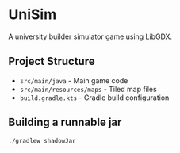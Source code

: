 # UniSim

A university builder simulator game using LibGDX.

## Project Structure

* `src/main/java` - Main game code
* `src/main/resources/maps` - Tiled map files
* `build.gradle.kts` - Gradle build configuration

## Building a runnable jar

    ./gradlew shadowJar

